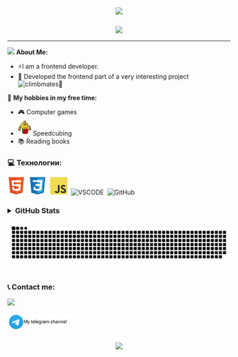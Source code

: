 <h1 align="center">
    <img src="https://readme-typing-svg.herokuapp.com/?font=Righteous&size=35&center=true&vCenter=true&width=500&height=70&duration=4000&lines=Hi!+👋🏼;+I'm+Alina+Nikolaeva!;" />
</h1>

<div align="center">
  <img height="250" src="https://media1.tenor.com/m/u5uXD3icJ1kAAAAC/simpsons-homer-simpson.gif"  />
</div>

---

<img src="https://media.giphy.com/media/WUlplcMpOCEmTGBtBW/giphy.gif" width="30px"> **About Me:**
- ⚡I am a frontend developer.
- 📌 Developed the frontend part of a very interesting project <img src="https://climbmates.ru/static/ico/favicon.ico" alt="climbmates" width="30"/>🍪

🎯 **My hobbies in my free time:**
- 🎮 Computer games
- <img src="cube.gif" width="30px"> Speedcubing
- 📚 Reading books

### 💻 Технологии:

<div>
    <img src="https://github.com/devicons/devicon/blob/master/icons/html5/html5-original.svg" title="html5" alt="html5" width="40" height="40"/>&nbsp
    <img src="https://github.com/devicons/devicon/blob/master/icons/css3/css3-original.svg" title="css" alt="css" width="40" height="40"/>&nbsp
  <img src="https://github.com/devicons/devicon/blob/master/icons/javascript/javascript-original.svg" title="javascript" alt="javascript" width="40" height="40"/>&nbsp
    <img src="https://cdn.jsdelivr.net/gh/devicons/devicon/icons/vscode/vscode-original.svg" title="VSCODE" alt="VSCODE" width="40" height="40"/>&nbsp
    <img src="https://techstack-generator.vercel.app/github-icon.svg" title="GitHub" alt="GitHub" width="50" height="50"/>
</div>

<h3>
<details>
  <summary>GitHub Stats</summary>
  <table align="center">
   <tr>
      <td><img alt="github stats" width="550px" align="left" src="https://github-profile-summary-cards.vercel.app/api/cards/stats?username=Exremum&theme=solarized_dark" /></td>
      <td><img alt="github stats" width="750px" src="https://github-readme-stats.vercel.app/api/top-langs?username=Exremum&locale=en&hide_title=false&layout=compact&card_width=320&langs_count=5&theme=dracula&hide_border=false&order=2" /></td>
   </tr>
  </table>
  <p align="center"><img alt="github streak" width="420" src="https://streak-stats.demolab.com/?user=Exremum&locale=en&mode=daily&theme=dracula&hide_border=false&border_radius=5&order=3"></p>
</details>
</h3>

<div align="center">
  <img src="https://raw.githubusercontent.com/Platane/snk/output/github-contribution-grid-snake.svg"  />
</div>

<h3>📞 Contact me:</h3>
<a href="https://t.me/anikola01"><img src="https://img.shields.io/badge/-Telegram-5194f0?style=flat-square&logo=Telegram&color=grey" /></a>
<p>
<a href="https://t.me/bestcoder1">
    <img src="telegram.png" alt="Telegram" height="40"/>
  </a>
</p>

###

<div align="center">
  <img src="https://visitcount.itsvg.in/api?id=Exremum&label=Profile%20Views&color=1&icon=0&pretty=true"  />
</div>

###
